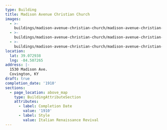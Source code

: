 ```yaml
---
type: Building
title: Madison Avenue Christian Church
images:
  - >-
    buildings/madison-avenue-christian-church/madison-avenue-christian-church-0_xvu5re
  - >-
    buildings/madison-avenue-christian-church/madison-avenue-christian-church-1_exqqci
  - >-
    buildings/madison-avenue-christian-church/madison-avenue-christian-church-2_tpwxyr
location:
  lat: 39.072938
  lng: -84.507265
address: |-
  1530 Madison Ave.
  Covington, KY
draft: true
completion_date: '1910'
sections:
  - page_location: above_map
    type: BuildingAttributeSection
    attributes:
      - label: Completion Date
        value: '1910'
      - label: Style
        value: Italian Renaissance Revival
---
```

